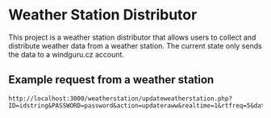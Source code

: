 # Weather Station Distributor

This project is a weather station distributor that allows users to collect and distribute weather data from a weather station.
The current state only sends the data to a windguru.cz account.

## Example request from a weather station
```
http://localhost:3000/weatherstation/updateweatherstation.php?ID=idstring&PASSWORD=password&action=updateraww&realtime=1&rtfreq=5&dateutc=now&baromin=29.92&tempf=43.5&dewptf=40.8&humidity=90&windspeedmph=3.8&windgustmph=4.2&winddir=234&rainin=0.0&dailyrainin=0.0&solarradiation=0.0&UV=0.0&indoortempf=71.9&indoorhumidity=55
```
